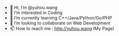 - 👋 Hi, I’m @yuhou.wang
- 👀 I’m interested in Coding
- 🌱 I’m currently learning C++/Java/Python/Go/PHP
- 💞️ I’m looking to collaborate on Web Development
- 📫 How to reach me : http://yuhou.wang (My Page)

<!---
wangyh1990/wangyh1990 is a ✨ special ✨ repository because its `README.md` (this file) appears on your GitHub profile.
You can click the Preview link to take a look at your changes.
--->
